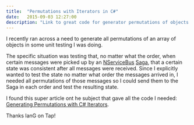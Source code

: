 ```yaml
---
title:  "Permutations with Iterators in C#"
date:   2015-09-03 12:27:00
description: "Link to great code for generator permutations of objects with iterators"
---
```


I recently ran across a need to generate all permutations of an array of objects
in some unit testing I was doing.

The specific situation was testing that, no matter what the order, when certain messages
were picked up by an [NServiceBus][nsbus] [Saga][sagas], that a certain state was consistent after all
messages were received.  Since I explicitly wanted to test the state no matter what order
the messages arrived in, I needed all permutations of those messages so I could send
them to the Saga in each order and test the resulting state.

I found this super article ont he subject that gave all the code I needed: [Generating Permutations with C# Iterators][article].

Thanks IanG on Tap!

[nsbus]:http://particular.net/
[article]:http://www.interact-sw.co.uk/iangblog/2004/09/16/permuterate
[sagas]:particular.net/articles/sagas-in-nservicebus
